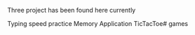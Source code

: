 Three project has been found here currently


Typing speed practice
Memory Application
TicTacToe# games
